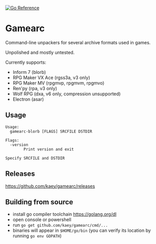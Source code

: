 [![Go Reference](https://pkg.go.dev/badge/github.com/kaey/gamearc.svg)](https://pkg.go.dev/github.com/kaey/gamearc)

Gamearc
=======

Command-line unpackers for several archive formats used in games.

Unpolished and mostly untested.

Currently supports:

- Inform 7 (blorb)
- RPG Maker VX Ace (rgss3a, v3 only)
- RPG Maker MV (rpgmvp, rpgmvm, rpgmvo)
- Ren'py (rpa, v3 only)
- Wolf RPG (dxa, v6 only, compression unsupported)
- Electron (asar)


Usage
-----

```
Usage:
  gamearc-blorb [FLAGS] SRCFILE DSTDIR

Flags:
  -version
    	Print version and exit

Specify SRCFILE and DSTDIR
```


Releases
-----

https://github.com/kaey/gamearc/releases


Building from source
-----

- install go compiler toolchain https://golang.org/dl
- open console or powershell
- run `go get github.com/kaey/gamearc/cmd/...`
- binaries will appear in `$HOME/go/bin` (you can verify its location by running `go env GOPATH`)

